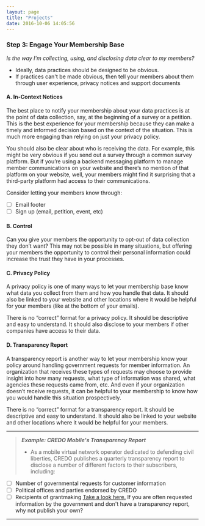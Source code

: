 ```yaml
---
layout: page
title: "Projects"
date: 2016-10-06 14:05:56
---
```


### Step 3: Engage Your Membership Base
_Is the way I'm collecting, using, and disclosing data clear to my members?_
   * Ideally, data practices should be designed to be obvious.
   * If practices can't be made obvious, then tell your members about them through user experience, privacy notices and support documents

#### A. In-Context Notices
The best place to notify your membership about your data practices is at the point of data collection, say, at the beginning of a survey or a petition. This is the best experience for your membership because they can make a timely and informed decision based on the context of the situation.  This is much more engaging than relying on just your privacy policy.   

You should also be clear about who is receiving the data.  For example, this might be very obvious if you send out a survey through a common survey platform.  But if you’re using a backend messaging platform to manage member communications on your website and there’s no mention of that platform on your website, well, your members might find it surprising that a third-party platform had access to their communications. 

Consider letting your members know through:
- [ ] Email footer
- [ ] Sign up (email, petition, event, etc)

#### B. Control
Can you give your members the opportunity to opt-out of data collection they don’t want? This may not be possible in many situations, but offering your members the opportunity to control their personal information could increase the trust they have in your processes.

#### C. Privacy Policy
A privacy policy is one of many ways to let your membership base know what data you collect from them and how you handle that data. It should also be linked to your website and other locations where it would be helpful for your members (like at the bottom of your emails).   

There is no “correct” format for a privacy policy.  It should be descriptive and easy to understand.  It should also disclose to your members if other companies have access to their data.  

#### D. Transparency Report 
A transparency report is another way to let your membership know your policy around handling government requests for member information.  An organization that receives these types of requests may choose to provide insight into how many requests, what type of information was shared, what agencies these requests came from, etc.  And even if your organization doesn’t receive requests, it can be helpful to your membership to know how you would handle this situation prospectively.

There is no “correct” format for a transparency report.  It should be descriptive and easy to understand.  It should also be linked to your website and other locations where it would be helpful for your members. 

---
>***Example: CREDO Mobile's Transparency Report***
>* As a mobile virtual network operator dedicated to defending civil liberties, CREDO publishes a quarterly transparency report to disclose a number of different factors to their subscribers, including:
- [ ] Number of governmental requests for customer information 
- [ ] Political offices and parties endorsed by CREDO
- [ ] Recipients of grantmaking
[Take a look here.](http://www.credomobile.com/transparency) If you are often requested information by the government and don't have a transparency report, why not publish your own?
---

